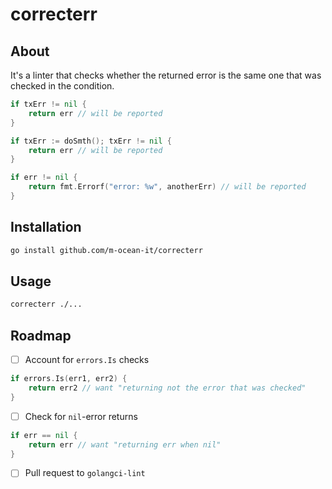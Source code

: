 # correcterr

## About

It's a linter that checks whether the returned error is the same one that was checked in the condition.

```go
if txErr != nil {
    return err // will be reported
}
```

```go
if txErr := doSmth(); txErr != nil {
    return err // will be reported
}
```

```go
if err != nil {
    return fmt.Errorf("error: %w", anotherErr) // will be reported
}
```

## Installation
```sh
go install github.com/m-ocean-it/correcterr
```

## Usage
```sh
correcterr ./...
```

## Roadmap

- [ ] Account for `errors.Is` checks
```go
if errors.Is(err1, err2) {
    return err2 // want "returning not the error that was checked"
}
```

- [ ] Check for `nil`-error returns
```go
if err == nil {
    return err // want "returning err when nil"
}
```

- [ ] Pull request to `golangci-lint`
